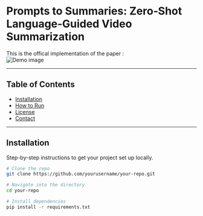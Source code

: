 # Prompts to Summaries: Zero‑Shot Language‑Guided Video Summarization
This is the offical implementation of the paper : \
![Demo image](images/demo.png)

---

## Table of Contents

- [Installation](#installation)  
- [How to Run](#how-to-run)  
- [License](#license)  
- [Contact](#contact)  

---

## Installation

Step-by-step instructions to get your project set up locally.

```bash
# Clone the repo
git clone https://github.com/yourusername/your-repo.git

# Navigate into the directory
cd your-repo

# Install dependencies
pip install -r requirements.txt
